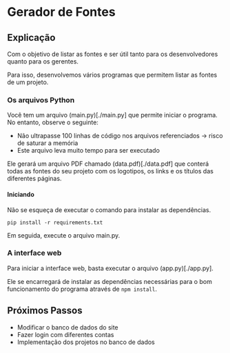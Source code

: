 # Gerador de Fontes

## Explicação

Com o objetivo de listar as fontes e ser útil tanto para os desenvolvedores quanto para os gerentes.

Para isso, desenvolvemos vários programas que permitem listar as fontes de um projeto.

### Os arquivos Python

Você tem um arquivo (main.py)[./main.py] que permite iniciar o programa.
No entanto, observe o seguinte:

- Não ultrapasse 100 linhas de código nos arquivos referenciados -> risco de saturar a memória
- Este arquivo leva muito tempo para ser executado

Ele gerará um arquivo PDF chamado (data.pdf)[./data.pdf] que conterá todas as fontes do seu projeto com os logotipos, os links e os títulos das diferentes páginas.

#### Iniciando

Não se esqueça de executar o comando para instalar as dependências.

```shell
pip install -r requirements.txt
```

Em seguida, execute o arquivo main.py.

### A interface web

Para iniciar a interface web, basta executar o arquivo (app.py)[./app.py].

Ele se encarregará de instalar as dependências necessárias para o bom funcionamento do programa através de `npm install`.

## Próximos Passos

- Modificar o banco de dados do site
- Fazer login com diferentes contas
- Implementação dos projetos no banco de dados
